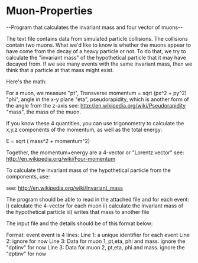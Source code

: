 # Muon-Properties

--Program that calculates the invariant mass and four vector of muons--

The text file contains data from simulated particle collisions. The collisions contain two muons. What we'd like to know is whether the muons appear to have come from the decay of a heavy particle or not. To do that, we try to calculate the "invariant mass" of the hypothetical particle that it may have decayed from. If we see many events with the same invariant mass, then we think that a particle at that mass might exist.

Here's the math:

For a muon, we measure
"pt", Transverse momentum = sqrt (px^2 + py^2)
"phi",   angle in the x-y plane
"eta", pseudorapidity, which is another form of the angle from the z-axis
see:   http://en.wikipedia.org/wiki/Pseudorapidity
"mass", the mass of the muon.

If you know these 4 quantities, you can use trigonometry to calculate the x,y,z components of the momentum, as well as the total energy:

E = sqrt ( mass^2 + momentum^2)

Together, the momentum+energy are a 4-vector or "Lorentz vector"
see:  http://en.wikipedia.org/wiki/Four-momentum

To calculate the invariant mass of the hypothetical particle from the components, use:

see: http://en.wikipedia.org/wiki/Invariant_mass

The program should be able to read in the attached file and for each event:
i) calculate the 4-vector for each muon
ii) calculate the invariant mass of the hypothetical particle
iii) writes that mass to another file

The input file and the details should be of this format below:

Format: event event is 4 lines:
Line 1: a unique identifier for each event
Line 2: ignore for now
Line 3: Data for muon 1, pt,eta, phi and mass.   ignore the "dptinv" for now
Line 3: Data for muon 2, pt,eta, phi and mass.   ignore the "dptinv" for now
